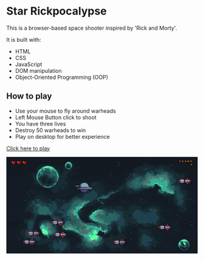 # Star Rickpocalypse

This is a browser-based space shooter inspired by 'Rick and Morty'. 

It is built with:
- HTML
- CSS
- JavaScript
- DOM manipulation
- Object-Oriented Programming (OOP)

## How to play
- Use your mouse to fly around warheads
- Left Mouse Button click to shoot
- You have three lives
- Destroy 50 warheads to win
- Play on desktop for better experience


[Click here to play](https://andrewnzrv.github.io/star-rickpocalypse/)

![Screenshot](./images/screen-recording.gif)
